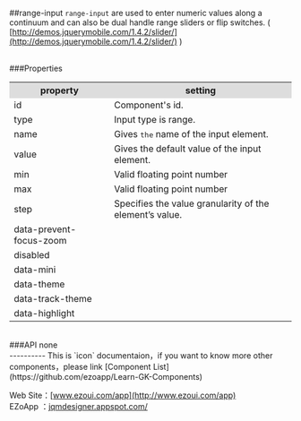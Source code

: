 ##range-input
`range-input` are used to enter numeric values along a continuum and can also be dual handle range sliders or flip switches. ( [http://demos.jquerymobile.com/1.4.2/slider/](http://demos.jquerymobile.com/1.4.2/slider/) )

<br/>
###Properties
<table>

<tr>
<th style="background:#ddd;">property</th>
<th style="background:#ddd;">setting</th>
</tr>

<tr>
<td>id</td>
<td>Component's id.</td>
</tr>

<tr>
<td>type</td>
<td>Input type is range.</td>
</tr>

<tr>
<td>name</td>
<td>Gives <kbd>the</kbd> name of the input element.</td>
</tr>

<tr>
<td>value</td>
<td>Gives the default value of the input element.</td>
</tr>

<tr>
<td>min</td>
<td>Valid floating point number</td>
</tr>

<tr>
<td>max</td>
<td>Valid floating point number</td>
</tr>

<tr>
<td>step</td>
<td>Specifies the value granularity of the element’s value.</td>
</tr>

<tr>
<td>data-prevent-focus-zoom</td>
<td></td>
</tr>

<tr>
<td>disabled</td>
<td></td>
</tr>

<tr>
<td>data-mini</td>
<td></td>
</tr>

<tr>
<td>data-theme</td>
<td></td>
</tr>

<tr>
<td>data-track-theme</td>
<td></td>
</tr>

<tr>
<td>data-highlight</td>
<td></td>
</tr>

</table>

<br/>
###API
none


<br/>
----------
This is `icon` documentaion，if you want to know more other components，please link [Component List](https://github.com/ezoapp/Learn-GK-Components) 

Web Site：[www.ezoui.com/app](http://www.ezoui.com/app)  
EZoApp ：[jqmdesigner.appspot.com/](http://jqmdesigner.appspot.com/)




